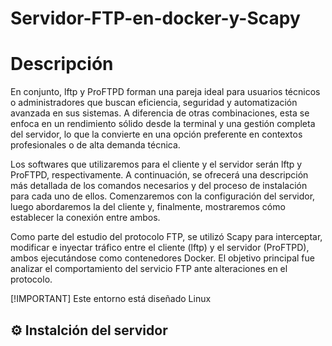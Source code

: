 # Servidor-FTP-en-docker-y-Scapy

# Descripción
En conjunto, lftp y ProFTPD forman una pareja ideal para usuarios técnicos o administradores que buscan eficiencia, seguridad y automatización avanzada en sus sistemas. A diferencia de otras combinaciones, esta se enfoca
en un rendimiento sólido desde la terminal y una gestión completa del servidor, lo que la convierte en una opción
preferente en contextos profesionales o de alta demanda técnica.

Los softwares que utilizaremos para el cliente y el servidor serán lftp y
ProFTPD, respectivamente. A continuación, se ofrecerá una descripción más detallada de los comandos necesarios y del proceso de instalación para cada uno de ellos. Comenzaremos con la configuración del servidor, luego
abordaremos la del cliente y, finalmente, mostraremos cómo establecer la conexión entre ambos.

Como parte del estudio del protocolo FTP, se utilizó Scapy para interceptar, modificar e inyectar tráfico entre el cliente (lftp) y el servidor (ProFTPD), ambos ejecutándose como contenedores Docker.
El objetivo principal fue analizar el comportamiento del servicio FTP ante alteraciones en el protocolo.

[!IMPORTANT]
Este entorno está diseñado Linux

## ⚙️ Instalción del servidor


